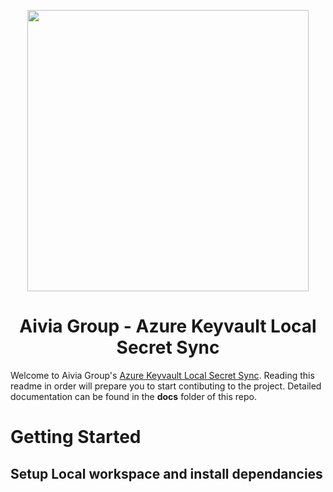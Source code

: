<p style="text-align: center;"><img src="https://www.aiviagroup.com/wp-content/uploads/aivia-group-coloured-logo.png" width="450"></p>

<h1 style="text-align: center;"> Aivia Group - Azure Keyvault Local Secret Sync</h1>

Welcome to Aivia Group's [Azure Keyvault Local Secret Sync](https://github.com/AiviaGroup/azure-keyvault-local-secret-sync). Reading this readme in order will prepare you to start contibuting to the project. Detailed documentation can be found in the <b>docs</b> folder of this repo.

# Getting Started

## Setup Local workspace and install dependancies
